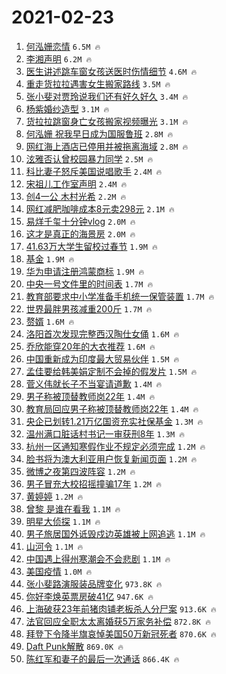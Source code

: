 # 2021-02-23

1. [何泓姗恋情](https://s.weibo.com/weibo?q=%E4%BD%95%E6%B3%93%E5%A7%97%E6%81%8B%E6%83%85&Refer=top) `6.5M 🔥`
1. [李湘声明](https://s.weibo.com/weibo?q=%E6%9D%8E%E6%B9%98%E5%A3%B0%E6%98%8E&Refer=top) `6.2M 🔥`
1. [医生讲述跳车窗女孩送医时伤情细节](https://s.weibo.com/weibo?q=%23%E5%8C%BB%E7%94%9F%E8%AE%B2%E8%BF%B0%E8%B7%B3%E8%BD%A6%E7%AA%97%E5%A5%B3%E5%AD%A9%E9%80%81%E5%8C%BB%E6%97%B6%E4%BC%A4%E6%83%85%E7%BB%86%E8%8A%82%23&Refer=top) `4.6M 🔥`
1. [重走货拉拉遇害女生搬家路线](https://s.weibo.com/weibo?q=%23%E9%87%8D%E8%B5%B0%E8%B4%A7%E6%8B%89%E6%8B%89%E9%81%87%E5%AE%B3%E5%A5%B3%E7%94%9F%E6%90%AC%E5%AE%B6%E8%B7%AF%E7%BA%BF%23&Refer=top) `3.5M 🔥`
1. [张小斐对贾玲说我们还有好久好久](https://s.weibo.com/weibo?q=%E5%BC%A0%E5%B0%8F%E6%96%90%E5%AF%B9%E8%B4%BE%E7%8E%B2%E8%AF%B4%E6%88%91%E4%BB%AC%E8%BF%98%E6%9C%89%E5%A5%BD%E4%B9%85%E5%A5%BD%E4%B9%85&Refer=top) `3.4M 🔥`
1. [杨紫婚纱造型](https://s.weibo.com/weibo?q=%23%E6%9D%A8%E7%B4%AB%E5%A9%9A%E7%BA%B1%E9%80%A0%E5%9E%8B%23&Refer=top) `3.1M 🔥`
1. [货拉拉跳窗身亡女孩搬家视频曝光](https://s.weibo.com/weibo?q=%23%E8%B4%A7%E6%8B%89%E6%8B%89%E8%B7%B3%E7%AA%97%E8%BA%AB%E4%BA%A1%E5%A5%B3%E5%AD%A9%E6%90%AC%E5%AE%B6%E8%A7%86%E9%A2%91%E6%9B%9D%E5%85%89%23&Refer=top) `3.1M 🔥`
1. [何泓姗 祝我早日成为国服鲁班](https://s.weibo.com/weibo?q=%E4%BD%95%E6%B3%93%E5%A7%97%20%E7%A5%9D%E6%88%91%E6%97%A9%E6%97%A5%E6%88%90%E4%B8%BA%E5%9B%BD%E6%9C%8D%E9%B2%81%E7%8F%AD&Refer=top) `2.8M 🔥`
1. [网红海上酒店已停用并被拖离海域](https://s.weibo.com/weibo?q=%23%E7%BD%91%E7%BA%A2%E6%B5%B7%E4%B8%8A%E9%85%92%E5%BA%97%E5%B7%B2%E5%81%9C%E7%94%A8%E5%B9%B6%E8%A2%AB%E6%8B%96%E7%A6%BB%E6%B5%B7%E5%9F%9F%23&Refer=top) `2.8M 🔥`
1. [泫雅否认曾校园暴力同学](https://s.weibo.com/weibo?q=%E6%B3%AB%E9%9B%85%E5%90%A6%E8%AE%A4%E6%9B%BE%E6%A0%A1%E5%9B%AD%E6%9A%B4%E5%8A%9B%E5%90%8C%E5%AD%A6&Refer=top) `2.5M 🔥`
1. [科比妻子怒斥美国说唱歌手](https://s.weibo.com/weibo?q=%23%E7%A7%91%E6%AF%94%E5%A6%BB%E5%AD%90%E6%80%92%E6%96%A5%E7%BE%8E%E5%9B%BD%E8%AF%B4%E5%94%B1%E6%AD%8C%E6%89%8B%23&Refer=top) `2.4M 🔥`
1. [宋祖儿工作室声明](https://s.weibo.com/weibo?q=%23%E5%AE%8B%E7%A5%96%E5%84%BF%E5%B7%A5%E4%BD%9C%E5%AE%A4%E5%A3%B0%E6%98%8E%23&Refer=top) `2.4M 🔥`
1. [创4一公 木村光希](https://s.weibo.com/weibo?q=%E5%88%9B4%E4%B8%80%E5%85%AC%20%E6%9C%A8%E6%9D%91%E5%85%89%E5%B8%8C&Refer=top) `2.2M 🔥`
1. [网红减肥咖啡成本8元卖298元](https://s.weibo.com/weibo?q=%23%E7%BD%91%E7%BA%A2%E5%87%8F%E8%82%A5%E5%92%96%E5%95%A1%E6%88%90%E6%9C%AC8%E5%85%83%E5%8D%96298%E5%85%83%23&Refer=top) `2.1M 🔥`
1. [易烊千玺十分钟vlog](https://s.weibo.com/weibo?q=%23%E6%98%93%E7%83%8A%E5%8D%83%E7%8E%BA%E5%8D%81%E5%88%86%E9%92%9Fvlog%23&Refer=top) `2.0M 🔥`
1. [这才是真正的海景房](https://s.weibo.com/weibo?q=%E8%BF%99%E6%89%8D%E6%98%AF%E7%9C%9F%E6%AD%A3%E7%9A%84%E6%B5%B7%E6%99%AF%E6%88%BF&Refer=top) `2.0M 🔥`
1. [41.63万大学生留校过春节](https://s.weibo.com/weibo?q=%2341.63%E4%B8%87%E5%A4%A7%E5%AD%A6%E7%94%9F%E7%95%99%E6%A0%A1%E8%BF%87%E6%98%A5%E8%8A%82%23&Refer=top) `1.9M 🔥`
1. [基金](https://s.weibo.com/weibo?q=%E5%9F%BA%E9%87%91&Refer=top) `1.9M 🔥`
1. [华为申请注册鸿蒙商标](https://s.weibo.com/weibo?q=%E5%8D%8E%E4%B8%BA%E7%94%B3%E8%AF%B7%E6%B3%A8%E5%86%8C%E9%B8%BF%E8%92%99%E5%95%86%E6%A0%87&Refer=top) `1.9M 🔥`
1. [中央一号文件里的时间表](https://s.weibo.com/weibo?q=%23%E4%B8%AD%E5%A4%AE%E4%B8%80%E5%8F%B7%E6%96%87%E4%BB%B6%E9%87%8C%E7%9A%84%E6%97%B6%E9%97%B4%E8%A1%A8%23&Refer=top) `1.7M 🔥`
1. [教育部要求中小学准备手机统一保管装置](https://s.weibo.com/weibo?q=%23%E6%95%99%E8%82%B2%E9%83%A8%E8%A6%81%E6%B1%82%E4%B8%AD%E5%B0%8F%E5%AD%A6%E5%87%86%E5%A4%87%E6%89%8B%E6%9C%BA%E7%BB%9F%E4%B8%80%E4%BF%9D%E7%AE%A1%E8%A3%85%E7%BD%AE%23&Refer=top) `1.7M 🔥`
1. [世界最胖男孩减重200斤](https://s.weibo.com/weibo?q=%E4%B8%96%E7%95%8C%E6%9C%80%E8%83%96%E7%94%B7%E5%AD%A9%E5%87%8F%E9%87%8D200%E6%96%A4&Refer=top) `1.7M 🔥`
1. [赘婿](https://s.weibo.com/weibo?q=%E8%B5%98%E5%A9%BF&Refer=top) `1.6M 🔥`
1. [洛阳首次发现完整西汉陶仕女俑](https://s.weibo.com/weibo?q=%23%E6%B4%9B%E9%98%B3%E9%A6%96%E6%AC%A1%E5%8F%91%E7%8E%B0%E5%AE%8C%E6%95%B4%E8%A5%BF%E6%B1%89%E9%99%B6%E4%BB%95%E5%A5%B3%E4%BF%91%23&Refer=top) `1.6M 🔥`
1. [乔欣能穿20年的大衣推荐](https://s.weibo.com/weibo?q=%23%E4%B9%94%E6%AC%A3%E8%83%BD%E7%A9%BF20%E5%B9%B4%E7%9A%84%E5%A4%A7%E8%A1%A3%E6%8E%A8%E8%8D%90%23&Refer=top) `1.6M 🔥`
1. [中国重新成为印度最大贸易伙伴](https://s.weibo.com/weibo?q=%E4%B8%AD%E5%9B%BD%E9%87%8D%E6%96%B0%E6%88%90%E4%B8%BA%E5%8D%B0%E5%BA%A6%E6%9C%80%E5%A4%A7%E8%B4%B8%E6%98%93%E4%BC%99%E4%BC%B4&Refer=top) `1.5M 🔥`
1. [孟佳要给韩美娟定制不会掉的假发片](https://s.weibo.com/weibo?q=%23%E5%AD%9F%E4%BD%B3%E8%A6%81%E7%BB%99%E9%9F%A9%E7%BE%8E%E5%A8%9F%E5%AE%9A%E5%88%B6%E4%B8%8D%E4%BC%9A%E6%8E%89%E7%9A%84%E5%81%87%E5%8F%91%E7%89%87%23&Refer=top) `1.5M 🔥`
1. [菅义伟就长子不当宴请道歉](https://s.weibo.com/weibo?q=%E8%8F%85%E4%B9%89%E4%BC%9F%E5%B0%B1%E9%95%BF%E5%AD%90%E4%B8%8D%E5%BD%93%E5%AE%B4%E8%AF%B7%E9%81%93%E6%AD%89&Refer=top) `1.4M 🔥`
1. [男子称被顶替教师岗22年](https://s.weibo.com/weibo?q=%E7%94%B7%E5%AD%90%E7%A7%B0%E8%A2%AB%E9%A1%B6%E6%9B%BF%E6%95%99%E5%B8%88%E5%B2%9722%E5%B9%B4&Refer=top) `1.4M 🔥`
1. [教育局回应男子称被顶替教师岗22年](https://s.weibo.com/weibo?q=%E6%95%99%E8%82%B2%E5%B1%80%E5%9B%9E%E5%BA%94%E7%94%B7%E5%AD%90%E7%A7%B0%E8%A2%AB%E9%A1%B6%E6%9B%BF%E6%95%99%E5%B8%88%E5%B2%9722%E5%B9%B4&Refer=top) `1.4M 🔥`
1. [央企已划转1.21万亿国资充实社保基金](https://s.weibo.com/weibo?q=%E5%A4%AE%E4%BC%81%E5%B7%B2%E5%88%92%E8%BD%AC1.21%E4%B8%87%E4%BA%BF%E5%9B%BD%E8%B5%84%E5%85%85%E5%AE%9E%E7%A4%BE%E4%BF%9D%E5%9F%BA%E9%87%91&Refer=top) `1.3M 🔥`
1. [温州满口脏话村书记一审获刑8年](https://s.weibo.com/weibo?q=%E6%B8%A9%E5%B7%9E%E6%BB%A1%E5%8F%A3%E8%84%8F%E8%AF%9D%E6%9D%91%E4%B9%A6%E8%AE%B0%E4%B8%80%E5%AE%A1%E8%8E%B7%E5%88%918%E5%B9%B4&Refer=top) `1.3M 🔥`
1. [杭州一区通知寒假作业不规定必须完成](https://s.weibo.com/weibo?q=%23%E6%9D%AD%E5%B7%9E%E4%B8%80%E5%8C%BA%E9%80%9A%E7%9F%A5%E5%AF%92%E5%81%87%E4%BD%9C%E4%B8%9A%E4%B8%8D%E8%A7%84%E5%AE%9A%E5%BF%85%E9%A1%BB%E5%AE%8C%E6%88%90%23&Refer=top) `1.2M 🔥`
1. [脸书将为澳大利亚用户恢复新闻页面](https://s.weibo.com/weibo?q=%E8%84%B8%E4%B9%A6%E5%B0%86%E4%B8%BA%E6%BE%B3%E5%A4%A7%E5%88%A9%E4%BA%9A%E7%94%A8%E6%88%B7%E6%81%A2%E5%A4%8D%E6%96%B0%E9%97%BB%E9%A1%B5%E9%9D%A2&Refer=top) `1.2M 🔥`
1. [微博之夜第四波阵容](https://s.weibo.com/weibo?q=%E5%BE%AE%E5%8D%9A%E4%B9%8B%E5%A4%9C%E7%AC%AC%E5%9B%9B%E6%B3%A2%E9%98%B5%E5%AE%B9&Refer=top) `1.2M 🔥`
1. [男子冒充大校招摇撞骗17年](https://s.weibo.com/weibo?q=%23%E7%94%B7%E5%AD%90%E5%86%92%E5%85%85%E5%A4%A7%E6%A0%A1%E6%8B%9B%E6%91%87%E6%92%9E%E9%AA%9717%E5%B9%B4%23&Refer=top) `1.2M 🔥`
1. [黄婷婷](https://s.weibo.com/weibo?q=%E9%BB%84%E5%A9%B7%E5%A9%B7&Refer=top) `1.2M 🔥`
1. [曾黎 是谁在看我](https://s.weibo.com/weibo?q=%E6%9B%BE%E9%BB%8E%20%E6%98%AF%E8%B0%81%E5%9C%A8%E7%9C%8B%E6%88%91&Refer=top) `1.1M 🔥`
1. [明星大侦探](https://s.weibo.com/weibo?q=%E6%98%8E%E6%98%9F%E5%A4%A7%E4%BE%A6%E6%8E%A2&Refer=top) `1.1M 🔥`
1. [男子旅居国外诋毁戍边英雄被上网追逃](https://s.weibo.com/weibo?q=%23%E7%94%B7%E5%AD%90%E6%97%85%E5%B1%85%E5%9B%BD%E5%A4%96%E8%AF%8B%E6%AF%81%E6%88%8D%E8%BE%B9%E8%8B%B1%E9%9B%84%E8%A2%AB%E4%B8%8A%E7%BD%91%E8%BF%BD%E9%80%83%23&Refer=top) `1.1M 🔥`
1. [山河令](https://s.weibo.com/weibo?q=%E5%B1%B1%E6%B2%B3%E4%BB%A4&Refer=top) `1.1M 🔥`
1. [中国遇上得州寒潮会不会悲剧](https://s.weibo.com/weibo?q=%23%E4%B8%AD%E5%9B%BD%E9%81%87%E4%B8%8A%E5%BE%97%E5%B7%9E%E5%AF%92%E6%BD%AE%E4%BC%9A%E4%B8%8D%E4%BC%9A%E6%82%B2%E5%89%A7%23&Refer=top) `1.1M 🔥`
1. [美国疫情](https://s.weibo.com/weibo?q=%E7%BE%8E%E5%9B%BD%E7%96%AB%E6%83%85&Refer=top) `1.0M 🔥`
1. [张小斐路演服装品牌变化](https://s.weibo.com/weibo?q=%23%E5%BC%A0%E5%B0%8F%E6%96%90%E8%B7%AF%E6%BC%94%E6%9C%8D%E8%A3%85%E5%93%81%E7%89%8C%E5%8F%98%E5%8C%96%23&Refer=top) `973.8K 🔥`
1. [你好李焕英票房破41亿](https://s.weibo.com/weibo?q=%23%E4%BD%A0%E5%A5%BD%E6%9D%8E%E7%84%95%E8%8B%B1%E7%A5%A8%E6%88%BF%E7%A0%B441%E4%BA%BF%23&Refer=top) `947.6K 🔥`
1. [上海破获23年前猪肉铺老板杀人分尸案](https://s.weibo.com/weibo?q=%23%E4%B8%8A%E6%B5%B7%E7%A0%B4%E8%8E%B723%E5%B9%B4%E5%89%8D%E7%8C%AA%E8%82%89%E9%93%BA%E8%80%81%E6%9D%BF%E6%9D%80%E4%BA%BA%E5%88%86%E5%B0%B8%E6%A1%88%23&Refer=top) `913.6K 🔥`
1. [法官回应全职太太离婚获5万家务补偿](https://s.weibo.com/weibo?q=%23%E6%B3%95%E5%AE%98%E5%9B%9E%E5%BA%94%E5%85%A8%E8%81%8C%E5%A4%AA%E5%A4%AA%E7%A6%BB%E5%A9%9A%E8%8E%B75%E4%B8%87%E5%AE%B6%E5%8A%A1%E8%A1%A5%E5%81%BF%23&Refer=top) `872.8K 🔥`
1. [拜登下令降半旗哀悼美国50万新冠死者](https://s.weibo.com/weibo?q=%23%E6%8B%9C%E7%99%BB%E4%B8%8B%E4%BB%A4%E9%99%8D%E5%8D%8A%E6%97%97%E5%93%80%E6%82%BC%E7%BE%8E%E5%9B%BD50%E4%B8%87%E6%96%B0%E5%86%A0%E6%AD%BB%E8%80%85%23&Refer=top) `870.6K 🔥`
1. [Daft Punk解散](https://s.weibo.com/weibo?q=Daft%20Punk%E8%A7%A3%E6%95%A3&Refer=top) `869.0K 🔥`
1. [陈红军和妻子的最后一次通话](https://s.weibo.com/weibo?q=%23%E9%99%88%E7%BA%A2%E5%86%9B%E5%92%8C%E5%A6%BB%E5%AD%90%E7%9A%84%E6%9C%80%E5%90%8E%E4%B8%80%E6%AC%A1%E9%80%9A%E8%AF%9D%23&Refer=top) `866.4K 🔥`
